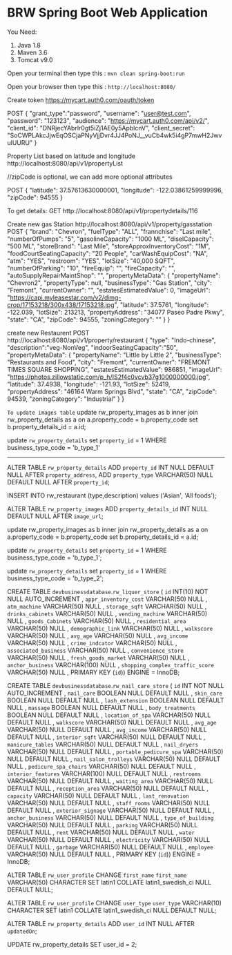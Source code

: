 # BRW Spring Boot Web Application

You Need:

1. Java 1.8
2. Maven 3.6
3. Tomcat v9.0

Open your terminal then type this : `mvn clean spring-boot:run`

Open your browser then type this : `http://localhost:8080/`



Create token
https://mycart.auth0.com/oauth/token

POST
{
  "grant_type":"password",
  "username": "user@test.com",
  "password": "123123",
  "audience": "https://mycart.auth0.com/api/v2/",
  "client_id": "DNRjecYAbrlr0gt5iZj1AE0y5ApblcnV",
  "client_secret": "SoCWPLAkcJjwEqOSCjaPNyVjjDvr4JJ4PoNJ__vuCb4wk5i4gP7mwH2JwvulUURU"
}


Property List based on latitude and longitude
http://localhost:8080/api/v1/propertyList

//zipCode is optional, we can add more optional attributes

POST
{
    "latitude": 37.57613630000001,
    "longitude": -122.03861259999996,
    "zipCode": 94555
}


To get details:
GET
http://localhost:8080/api/v1/propertydetails/116



Create new gas Station
http://localhost:8080/api/v1/property/gasstation
POST
{
        "brand": "Chevron",
        "fuelType": "ALL",
        "frannchise": "Last mile",
        "numberOfPumps": "5",
        "gasolineCapacity": "1000 ML",
        "diselCapacity": "500 ML",
        "storeBrand": "Last Mile",
        "storeApproxInventoryCost": "1M",
        "foodCourtSeatingCapacity": "20 People",
        "carWashEquipCost": "NA",
        "atm": "YES",
        "restroom": "YES",
        "lotSize": "40,000 SQFT",
        "numberOfParking": "10",
        "fireEquip": "",
        "fireCapacity": "",
        "autoSupplyRepairMaintShop": "",
        "propertyMetaData": {
            "propertyName": "Chevron2",
            "propertyType": null,
            "businessType": "Gas Station",
            "city": "Fremont",
            "currentOwner": "",
            "estatesEstimatedValue": 0,
            "imageUrl": "https://capi.myleasestar.com/v2/dimg-crop/17153218/300x438/17153218.jpg",
            "latitude": 37.5761,
            "longitude": -122.039,
            "lotSize": 213213,
            "propertyAddress": "34077 Paseo Padre Pkwy",
            "state": "CA",
            "zipCode": 94555,
            "zoningCategory": ""
        }
    }
    
 create new Restaurent
 POST
 http://localhost:8080/api/v1/property/restaurant
 {
	"type": "Indo-chinese",
	"description":"veg-NonVeg",
	"indoorSeatingCapacity":"50",
        "propertyMetaData": {
            "propertyName": "Little by Little 2",
            "businessType": "Restaurants and Food",
            "city": "Fremont",
            "currentOwner": "FREMONT TIMES SQUARE SHOPPING",
            "estatesEstimatedValue": 986851,
            "imageUrl": "https://photos.zillowstatic.com/p_h/IS2f4c0vcvb37g1000000000.jpg",
            "latitude": 37.4938,
            "longitude": -121.93,
            "lotSize": 52419,
            "propertyAddress": "46164 Warm Springs Blvd",
            "state": "CA",
            "zipCode": 94539,
            "zoningCategory": "Industrial"
        }
    }
 
 
 
`To update images table`
update rw_property_images as b 
inner join rw_property_details as a on a.property_code = b.property_code
set b.property_details_id = a.id; 


update `rw_property_details` set `property_id` = 1 WHERE business_type_code = 'b_type_1'


-------

ALTER TABLE `rw_property_details` ADD `property_id` INT NULL DEFAULT NULL AFTER `property_address`, ADD `property_type` VARCHAR(50) NULL DEFAULT NULL AFTER `property_id`;

INSERT INTO rw_restaurant (type,description) values ('Asian', 'All foods');

ALTER TABLE `rw_property_images` ADD `property_details_id` INT NULL DEFAULT NULL AFTER `image_url`;

update rw_property_images as b 
inner join rw_property_details as a on a.property_code = b.property_code
set b.property_details_id = a.id; 

update `rw_property_details` set `property_id` = 1 WHERE business_type_code = 'b_type_1';

update `rw_property_details` set `property_id` = 1 WHERE business_type_code = 'b_type_2';


CREATE TABLE `devbusinessdatabase`.`rw_liquer_store` ( `id` INT(10) NOT NULL AUTO_INCREMENT , `appr_inventory_cost` VARCHAR(50) NULL , `atm_machine` VARCHAR(50) NULL , `storage_sqft` VARCHAR(50) NULL , `drinks_cabinets` VARCHAR(50) NULL , `vending_machine` VARCHAR(50) NULL , `goods_Cabinets` VARCHAR(50) NULL , `residential_area` VARCHAR(50) NULL , `demographic_link` VARCHAR(50) NULL , `walkscore` VARCHAR(50) NULL , `avg_age` VARCHAR(50) NULL , `avg_income` VARCHAR(50) NULL , `crime_indcator` VARCHAR(50) NULL , `associated_business` VARCHAR(50) NULL , `convenience_store` VARCHAR(50) NULL , `fresh_goods_market` VARCHAR(50) NULL , `anchor_business` VARCHAR(100) NULL , `shopping_complex_traffic_score` VARCHAR(50) NULL , PRIMARY KEY (`id`)) ENGINE = InnoDB;

CREATE TABLE `devbusinessdatabase`.`rw_nail_care_store` ( `id` INT NOT NULL AUTO_INCREMENT , `nail_care` BOOLEAN NULL DEFAULT NULL , `skin_care` BOOLEAN NULL DEFAULT NULL , `lash_extension` BOOLEAN NULL DEFAULT NULL , `massage` BOOLEAN NULL DEFAULT NULL , `body_treatments` BOOLEAN NULL DEFAULT NULL , `location_of_spa` VARCHAR(50) NULL DEFAULT NULL , `walkscore` VARCHAR(50) NULL DEFAULT NULL , `avg_age` VARCHAR(50) NULL DEFAULT NULL , `avg_income` VARCHAR(50) NULL DEFAULT NULL , `interior_sqft` VARCHAR(50) NULL DEFAULT NULL , `manicure_tables` VARCHAR(50) NULL DEFAULT NULL , `nail_dryers` VARCHAR(50) NULL DEFAULT NULL , `portable_pedicure_spa` VARCHAR(50) NULL DEFAULT NULL , `nail_salon_trolleys` VARCHAR(50) NULL DEFAULT NULL , `pedicure_spa_chairs` VARCHAR(50) NULL DEFAULT NULL , `interior_features` VARCHAR(100) NULL DEFAULT NULL , `restrooms` VARCHAR(50) NULL DEFAULT NULL , `waiting_area` VARCHAR(50) NULL DEFAULT NULL , `reception_area` VARCHAR(50) NULL DEFAULT NULL , `capacity` VARCHAR(50) NULL DEFAULT NULL , `last_renovation` VARCHAR(50) NULL DEFAULT NULL , `staff_rooms` VARCHAR(50) NULL DEFAULT NULL , `exterior_signage` VARCHAR(50) NULL DEFAULT NULL , `anchor_business` VARCHAR(50) NULL DEFAULT NULL , `type_of_building` VARCHAR(50) NULL DEFAULT NULL , `parking` VARCHAR(50) NULL DEFAULT NULL , `rent` VARCHAR(50) NULL DEFAULT NULL , `water` VARCHAR(50) NULL DEFAULT NULL , `electricity` VARCHAR(50) NULL DEFAULT NULL , `garbage` VARCHAR(50) NULL DEFAULT NULL , `employee` VARCHAR(50) NULL DEFAULT NULL , PRIMARY KEY (`id`)) ENGINE = InnoDB;

ALTER TABLE `rw_user_profile` CHANGE `first_name` `first_name` VARCHAR(50) CHARACTER SET latin1 COLLATE latin1_swedish_ci NULL DEFAULT NULL;

ALTER TABLE `rw_user_profile` CHANGE `user_type` `user_type` VARCHAR(10) CHARACTER SET latin1 COLLATE latin1_swedish_ci NULL DEFAULT NULL;

ALTER TABLE `rw_property_details` ADD `user_id` INT NULL AFTER `updatedOn`;

UPDATE rw_property_details SET user_id = 2;


